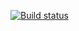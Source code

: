 [![Build status](https://ci.appveyor.com/api/projects/status/2n4fp1q0mpaqr0l8?svg=true)](https://ci.appveyor.com/project/Amiricus/qa-pattern1)

